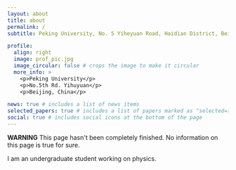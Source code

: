 ```yaml
---
layout: about
title: about
permalink: /
subtitle: Peking University, No. 5 Yiheyuan Road, Haidian District, Beijing, 100871, China

profile:
  align: right
  image: prof_pic.jpg
  image_circular: false # crops the image to make it circular
  more_info: >
    <p>Peking University</p>
    <p>No.5th Rd. Yihuyuan</p>
    <p>Beijing, China</p>

news: true # includes a list of news items
selected_papers: true # includes a list of papers marked as "selected={true}"
social: true # includes social icons at the bottom of the page
---
```



**WARNING** This page hasn't been completely finished. No information on this page is true for sure.

I am an undergraduate student working on physics.
